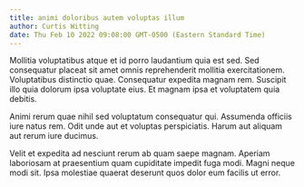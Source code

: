 ```yaml
---
title: animi doloribus autem voluptas illum
author: Curtis Witting
date: Thu Feb 10 2022 09:08:00 GMT-0500 (Eastern Standard Time)
---
```

Mollitia voluptatibus atque et id porro laudantium quia est sed. Sed consequatur placeat sit amet omnis reprehenderit mollitia exercitationem. Voluptatibus distinctio quae. Consequatur expedita magnam rem. Suscipit illo quia dolorum ipsa voluptate eius. Et magnam ipsa et voluptatem quia debitis.

 Animi rerum quae nihil sed voluptatum consequatur qui. Assumenda officiis iure natus rem. Odit unde aut et voluptas perspiciatis. Harum aut aliquam aut rerum iure ducimus.

 Velit et expedita ad nesciunt rerum ab quam saepe magnam. Aperiam laboriosam at praesentium quam cupiditate impedit fuga modi. Magni neque modi sit. Ipsa molestiae quaerat deserunt quos dolor eum facilis ut error.